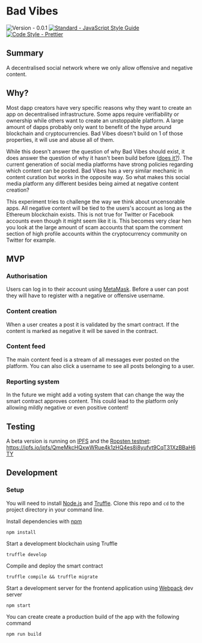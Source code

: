 # Bad Vibes

![Version - 0.0.1](https://img.shields.io/badge/version-0.0.1-brightgreen.svg)
[![Standard - JavaScript Style Guide](https://img.shields.io/badge/code_style-standard-brightgreen.svg)](https://standardjs.com)
[![Code Style - Prettier](https://img.shields.io/badge/code_style-prettier-ff69b4.svg)](https://github.com/prettier/prettier)

## Summary

A decentralised social network where we only allow offensive and negative content.

## Why?

Most dapp creators have very specific reasons why they want to create an app on decentralised infrastructure. Some apps require verifiability or ownership while others want to create an unstoppable platform. A large amount of dapps probably only want to benefit of the hype around blockchain and cryptocurrencies. Bad Vibes doesn't build on 1 of those properties, it will use and abuse all of them.

While this doesn't answer the question of why Bad Vibes should exist, it does answer the question of why it hasn't been build before ([does it?](https://github.com/wardoost/bad-vibes/issues/1)). The current generation of social media platforms have strong policies regarding which content can be posted. Bad Vibes has a very similar mechanic in content curation but works in the opposite way. So what makes this social media platform any different besides being aimed at negative content creation?

This experiment tries to challenge the way we think about uncensorable apps. All negative content will be tied to the users's account as long as the Ethereum blockchain exists. This is not true for Twitter or Facebook accounts even though it might seem like it is. This becomes very clear hen you look at the large amount of scam accounts that spam the comment section of high profile accounts within the cryptocurrency community on Twitter for example.

## MVP

### Authorisation

Users can log in to their account using [MetaMask](https://metamask.io/). Before a user can post they will have to register with a negative or offensive username.

### Content creation

When a user creates a post it is validated by the smart contract. If the content is marked as negative it will be saved in the contract.

### Content feed

The main content feed is a stream of all messages ever posted on the platform. You can also click a username to see all posts belonging to a user.

### Reporting system

In the future we might add a voting system that can change the way the smart contract approves content. This could lead to the platform only allowing mildly negative or even positive content!

## Testing

A beta version is running on [IPFS](https://ipfs.io/) and the [Ropsten testnet](https://ropsten.etherscan.io/address/0xe4ab0ef28faf00d79e1cc49fbc5e4eb316f067bf): https://ipfs.io/ipfs/QmeMkcHQxwWRue4k1zHQ4es8i8yufvt9CqT31XzBBaH6TY

## Development

### Setup

You will need to install [Node.js](https://nodejs.org/) and [Truffle](http://truffleframework.com/). Clone this repo and `cd` to the project directory in your command line.

Install dependencies with [npm](https://www.npmjs.com/)

```
npm install
```

Start a development blockchain using Truffle

```
truffle develop
```

Compile and deploy the smart contract

```
truffle compile && truffle migrate
```

Start a development server for the frontend application using [Webpack](https://webpack.js.org/) dev server

```
npm start
```

You can create create a production build of the app with the following command

```
npm run build
```
